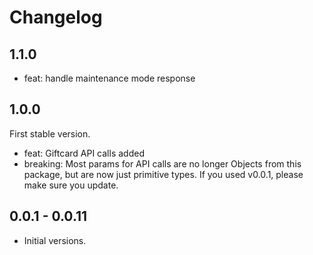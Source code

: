# Changelog

## 1.1.0

- feat: handle maintenance mode response

## 1.0.0

 First stable version.

- feat: Giftcard API calls added
- breaking: Most params for API calls are no longer Objects from this package, but are now just primitive types. If you used v0.0.1, please make sure you update.

## 0.0.1 - 0.0.11

- Initial versions.